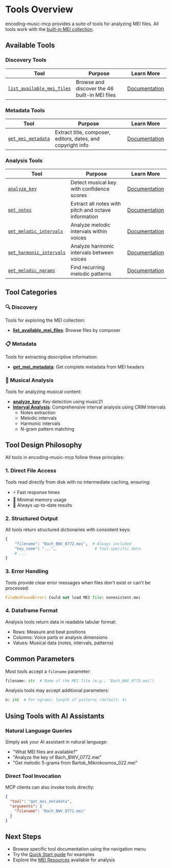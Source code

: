 # Tools Overview

encoding-music-mcp provides a suite of tools for analyzing MEI files. All tools work with the [built-in MEI collection](../resources/mei-files.md).

## Available Tools

### Discovery Tools

| Tool | Purpose | Learn More |
|------|---------|------------|
| [`list_available_mei_files`](discovery.md) | Browse and discover the 46 built-in MEI files | [Documentation](discovery.md) |

### Metadata Tools

| Tool | Purpose | Learn More |
|------|---------|------------|
| [`get_mei_metadata`](metadata.md) | Extract title, composer, editors, dates, and copyright info | [Documentation](metadata.md) |

### Analysis Tools

| Tool | Purpose | Learn More |
|------|---------|------------|
| [`analyze_key`](key-analysis.md) | Detect musical key with confidence scores | [Documentation](key-analysis.md) |
| [`get_notes`](intervals/notes.md) | Extract all notes with pitch and octave information | [Documentation](intervals/notes.md) |
| [`get_melodic_intervals`](intervals/melodic.md) | Analyze melodic intervals within voices | [Documentation](intervals/melodic.md) |
| [`get_harmonic_intervals`](intervals/harmonic.md) | Analyze harmonic intervals between voices | [Documentation](intervals/harmonic.md) |
| [`get_melodic_ngrams`](intervals/ngrams.md) | Find recurring melodic patterns | [Documentation](intervals/ngrams.md) |

## Tool Categories

### 🔍 Discovery

Tools for exploring the MEI collection:

- **[list_available_mei_files](discovery.md)**: Browse files by composer

### 📋 Metadata

Tools for extracting descriptive information:

- **[get_mei_metadata](metadata.md)**: Get complete metadata from MEI headers

### 🎵 Musical Analysis

Tools for analyzing musical content:

- **[analyze_key](key-analysis.md)**: Key detection using music21
- **[Interval Analysis](intervals/index.md)**: Comprehensive interval analysis using CRIM Intervals
    - Notes extraction
    - Melodic intervals
    - Harmonic intervals
    - N-gram pattern matching

## Tool Design Philosophy

All tools in encoding-music-mcp follow these principles:

### 1. Direct File Access
Tools read directly from disk with no intermediate caching, ensuring:

- ⚡ Fast response times
- 💾 Minimal memory usage
- 🔄 Always up-to-date results

### 2. Structured Output
All tools return structured dictionaries with consistent keys:

```python
{
    "filename": "Bach_BWV_0772.mei",  # Always included
    "key_name": "...",                 # Tool-specific data
    # ...
}
```

### 3. Error Handling
Tools provide clear error messages when files don't exist or can't be processed:

```python
FileNotFoundError: Could not load MEI file: nonexistent.mei
```

### 4. Dataframe Format
Analysis tools return data in readable tabular format:

- Rows: Measure and beat positions
- Columns: Voice parts or analysis dimensions
- Values: Musical data (notes, intervals, patterns)

## Common Parameters

Most tools accept a `filename` parameter:

```python
filename: str  # Name of the MEI file (e.g., "Bach_BWV_0772.mei")
```

Analysis tools may accept additional parameters:

```python
n: int  # For ngrams: length of patterns (default: 4)
```

## Using Tools with AI Assistants

### Natural Language Queries

Simply ask your AI assistant in natural language:

- "What MEI files are available?"
- "Analyze the key of Bach_BWV_0772.mei"
- "Get melodic 5-grams from Bartok_Mikrokosmos_022.mei"

### Direct Tool Invocation

MCP clients can also invoke tools directly:

```json
{
  "tool": "get_mei_metadata",
  "arguments": {
    "filename": "Bach_BWV_0772.mei"
  }
}
```

## Next Steps

- Browse specific tool documentation using the navigation menu
- Try the [Quick Start guide](../getting-started/quick-start.md) for examples
- Explore the [MEI Resources](../resources/mei-files.md) available for analysis
